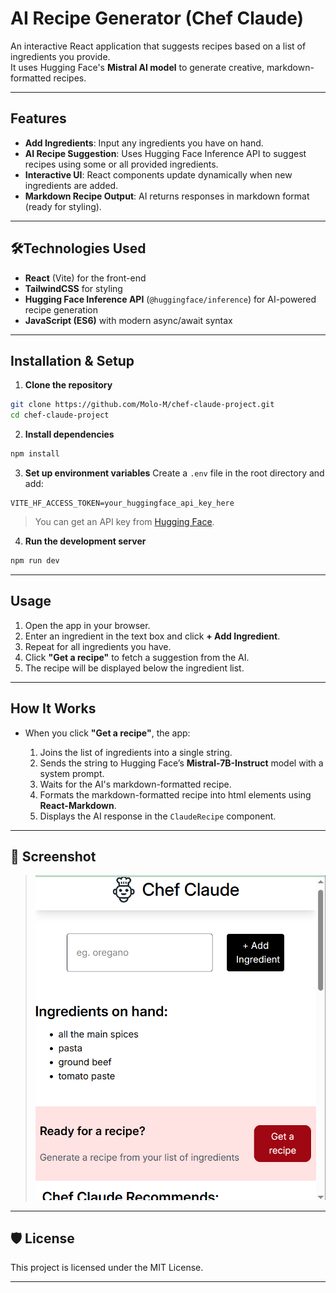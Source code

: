 
# AI Recipe Generator (Chef Claude)

An interactive React application that suggests recipes based on a list of ingredients you provide.  
It uses Hugging Face's **Mistral AI model** to generate creative, markdown-formatted recipes.

---

## Features
- **Add Ingredients**: Input any ingredients you have on hand.
- **AI Recipe Suggestion**: Uses Hugging Face Inference API to suggest recipes using some or all provided ingredients.
- **Interactive UI**: React components update dynamically when new ingredients are added.
- **Markdown Recipe Output**: AI returns responses in markdown format (ready for styling).

---

## 🛠Technologies Used
- **React** (Vite) for the front-end
- **TailwindCSS** for styling
- **Hugging Face Inference API** (`@huggingface/inference`) for AI-powered recipe generation
- **JavaScript (ES6)** with modern async/await syntax

---

## Installation & Setup

1. **Clone the repository**
```bash
git clone https://github.com/Molo-M/chef-claude-project.git
cd chef-claude-project
````

2. **Install dependencies**

```bash
npm install
```

3. **Set up environment variables**
   Create a `.env` file in the root directory and add:

```env
VITE_HF_ACCESS_TOKEN=your_huggingface_api_key_here
```

> You can get an API key from [Hugging Face](https://huggingface.co/settings/tokens).

4. **Run the development server**

```bash
npm run dev
```

---

## Usage

1. Open the app in your browser.
2. Enter an ingredient in the text box and click **+ Add Ingredient**.
3. Repeat for all ingredients you have.
4. Click **"Get a recipe"** to fetch a suggestion from the AI.
5. The recipe will be displayed below the ingredient list.

---

## How It Works

* When you click **"Get a recipe"**, the app:

  1. Joins the list of ingredients into a single string.
  2. Sends the string to Hugging Face’s **Mistral-7B-Instruct** model with a system prompt.
  3. Waits for the AI's markdown-formatted recipe.
  4. Formats the markdown-formatted recipe into html elements using **React-Markdown**.
  5. Displays the AI response in the `ClaudeRecipe` component.

---

## 📸 Screenshot

> ![alt text](image.png)

---

## 🛡️ License

This project is licensed under the MIT License.

---


